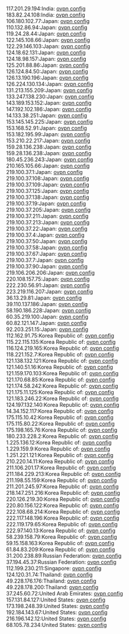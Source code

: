 117.201.29.194:India: [ovpn config](vpn/117_201_29_194.ovpn)  
183.82.24.108:India: [ovpn config](vpn/183_82_24_108.ovpn)  
106.180.102.77:Japan: [ovpn config](vpn/106_180_102_77.ovpn)  
110.132.86.94:Japan: [ovpn config](vpn/110_132_86_94.ovpn)  
119.24.28.44:Japan: [ovpn config](vpn/119_24_28_44.ovpn)  
122.145.108.66:Japan: [ovpn config](vpn/122_145_108_66.ovpn)  
122.29.146.103:Japan: [ovpn config](vpn/122_29_146_103.ovpn)  
124.18.62.131:Japan: [ovpn config](vpn/124_18_62_131.ovpn)  
124.18.98.157:Japan: [ovpn config](vpn/124_18_98_157.ovpn)  
125.201.88.86:Japan: [ovpn config](vpn/125_201_88_86.ovpn)  
126.124.84.50:Japan: [ovpn config](vpn/126_124_84_50.ovpn)  
126.13.190.196:Japan: [ovpn config](vpn/126_13_190_196.ovpn)  
126.224.130.134:Japan: [ovpn config](vpn/126_224_130_134.ovpn)  
131.213.155.209:Japan: [ovpn config](vpn/131_213_155_209.ovpn)  
133.247.138.230:Japan: [ovpn config](vpn/133_247_138_230.ovpn)  
143.189.153.152:Japan: [ovpn config](vpn/143_189_153_152.ovpn)  
147.192.102.186:Japan: [ovpn config](vpn/147_192_102_186.ovpn)  
14.133.38.251:Japan: [ovpn config](vpn/14_133_38_251.ovpn)  
153.145.145.225:Japan: [ovpn config](vpn/153_145_145_225.ovpn)  
153.168.52.91:Japan: [ovpn config](vpn/153_168_52_91.ovpn)  
153.182.195.99:Japan: [ovpn config](vpn/153_182_195_99.ovpn)  
153.210.22.217:Japan: [ovpn config](vpn/153_210_22_217.ovpn)  
159.28.136.238:Japan: [ovpn config](vpn/159_28_136_238.ovpn)  
159.28.136.238:Japan: [ovpn config](vpn/159_28_136_238.ovpn)  
180.45.236.243:Japan: [ovpn config](vpn/180_45_236_243.ovpn)  
210.165.105.66:Japan: [ovpn config](vpn/210_165_105_66.ovpn)  
219.100.37.1:Japan: [ovpn config](vpn/219_100_37_1.ovpn)  
219.100.37.108:Japan: [ovpn config](vpn/219_100_37_108.ovpn)  
219.100.37.109:Japan: [ovpn config](vpn/219_100_37_109.ovpn)  
219.100.37.125:Japan: [ovpn config](vpn/219_100_37_125.ovpn)  
219.100.37.138:Japan: [ovpn config](vpn/219_100_37_138.ovpn)  
219.100.37.19:Japan: [ovpn config](vpn/219_100_37_19.ovpn)  
219.100.37.205:Japan: [ovpn config](vpn/219_100_37_205.ovpn)  
219.100.37.211:Japan: [ovpn config](vpn/219_100_37_211.ovpn)  
219.100.37.213:Japan: [ovpn config](vpn/219_100_37_213.ovpn)  
219.100.37.22:Japan: [ovpn config](vpn/219_100_37_22.ovpn)  
219.100.37.4:Japan: [ovpn config](vpn/219_100_37_4.ovpn)  
219.100.37.50:Japan: [ovpn config](vpn/219_100_37_50.ovpn)  
219.100.37.58:Japan: [ovpn config](vpn/219_100_37_58.ovpn)  
219.100.37.67:Japan: [ovpn config](vpn/219_100_37_67.ovpn)  
219.100.37.7:Japan: [ovpn config](vpn/219_100_37_7.ovpn)  
219.100.37.90:Japan: [ovpn config](vpn/219_100_37_90.ovpn)  
219.106.206.206:Japan: [ovpn config](vpn/219_106_206_206.ovpn)  
220.108.157.75:Japan: [ovpn config](vpn/220_108_157_75.ovpn)  
222.230.56.91:Japan: [ovpn config](vpn/222_230_56_91.ovpn)  
223.219.116.207:Japan: [ovpn config](vpn/223_219_116_207.ovpn)  
36.13.29.81:Japan: [ovpn config](vpn/36_13_29_81.ovpn)  
39.110.137.186:Japan: [ovpn config](vpn/39_110_137_186.ovpn)  
58.190.186.228:Japan: [ovpn config](vpn/58_190_186_228.ovpn)  
60.35.219.100:Japan: [ovpn config](vpn/60_35_219_100.ovpn)  
60.82.121.147:Japan: [ovpn config](vpn/60_82_121_147.ovpn)  
92.203.251.15:Japan: [ovpn config](vpn/92_203_251_15.ovpn)  
112.162.91.75:Korea Republic of: [ovpn config](vpn/112_162_91_75.ovpn)  
115.22.115.135:Korea Republic of: [ovpn config](vpn/115_22_115_135.ovpn)  
116.124.219.165:Korea Republic of: [ovpn config](vpn/116_124_219_165.ovpn)  
118.221.152.7:Korea Republic of: [ovpn config](vpn/118_221_152_7.ovpn)  
121.138.132.121:Korea Republic of: [ovpn config](vpn/121_138_132_121.ovpn)  
121.140.51.16:Korea Republic of: [ovpn config](vpn/121_140_51_16.ovpn)  
121.159.170.103:Korea Republic of: [ovpn config](vpn/121_159_170_103.ovpn)  
121.170.68.85:Korea Republic of: [ovpn config](vpn/121_170_68_85.ovpn)  
121.174.58.242:Korea Republic of: [ovpn config](vpn/121_174_58_242.ovpn)  
121.175.11.125:Korea Republic of: [ovpn config](vpn/121_175_11_125.ovpn)  
121.183.246.22:Korea Republic of: [ovpn config](vpn/121_183_246_22.ovpn)  
124.197.132.140:Korea Republic of: [ovpn config](vpn/124_197_132_140.ovpn)  
14.34.152.117:Korea Republic of: [ovpn config](vpn/14_34_152_117.ovpn)  
175.115.10.42:Korea Republic of: [ovpn config](vpn/175_115_10_42.ovpn)  
175.115.80.22:Korea Republic of: [ovpn config](vpn/175_115_80_22.ovpn)  
175.198.165.76:Korea Republic of: [ovpn config](vpn/175_198_165_76.ovpn)  
180.233.228.2:Korea Republic of: [ovpn config](vpn/180_233_228_2.ovpn)  
1.225.136.12:Korea Republic of: [ovpn config](vpn/1_225_136_12.ovpn)  
1.229.159.9:Korea Republic of: [ovpn config](vpn/1_229_159_9.ovpn)  
1.251.221.121:Korea Republic of: [ovpn config](vpn/1_251_221_121.ovpn)  
210.220.14.11:Korea Republic of: [ovpn config](vpn/210_220_14_11.ovpn)  
211.106.201.17:Korea Republic of: [ovpn config](vpn/211_106_201_17.ovpn)  
211.184.229.213:Korea Republic of: [ovpn config](vpn/211_184_229_213.ovpn)  
211.198.55.159:Korea Republic of: [ovpn config](vpn/211_198_55_159.ovpn)  
211.201.245.97:Korea Republic of: [ovpn config](vpn/211_201_245_97.ovpn)  
218.147.251.216:Korea Republic of: [ovpn config](vpn/218_147_251_216.ovpn)  
220.126.219.30:Korea Republic of: [ovpn config](vpn/220_126_219_30.ovpn)  
220.80.156.122:Korea Republic of: [ovpn config](vpn/220_80_156_122.ovpn)  
222.108.68.214:Korea Republic of: [ovpn config](vpn/222_108_68_214.ovpn)  
222.117.148.196:Korea Republic of: [ovpn config](vpn/222_117_148_196.ovpn)  
222.119.179.65:Korea Republic of: [ovpn config](vpn/222_119_179_65.ovpn)  
222.97.140.13:Korea Republic of: [ovpn config](vpn/222_97_140_13.ovpn)  
58.239.158.79:Korea Republic of: [ovpn config](vpn/58_239_158_79.ovpn)  
59.15.158.163:Korea Republic of: [ovpn config](vpn/59_15_158_163.ovpn)  
61.84.83.209:Korea Republic of: [ovpn config](vpn/61_84_83_209.ovpn)  
31.200.238.89:Russian Federation: [ovpn config](vpn/31_200_238_89.ovpn)  
37.194.45.37:Russian Federation: [ovpn config](vpn/37_194_45_37.ovpn)  
112.199.230.211:Singapore: [ovpn config](vpn/112_199_230_211.ovpn)  
124.120.31.74:Thailand: [ovpn config](vpn/124_120_31_74.ovpn)  
49.228.176.176:Thailand: [ovpn config](vpn/49_228_176_176.ovpn)  
49.228.178.200:Thailand: [ovpn config](vpn/49_228_178_200.ovpn)  
37.245.60.72:United Arab Emirates: [ovpn config](vpn/37_245_60_72.ovpn)  
157.131.84.127:United States: [ovpn config](vpn/157_131_84_127.ovpn)  
173.198.248.39:United States: [ovpn config](vpn/173_198_248_39.ovpn)  
192.184.143.67:United States: [ovpn config](vpn/192_184_143_67.ovpn)  
216.196.142.12:United States: [ovpn config](vpn/216_196_142_12.ovpn)  
68.105.78.234:United States: [ovpn config](vpn/68_105_78_234.ovpn)  
